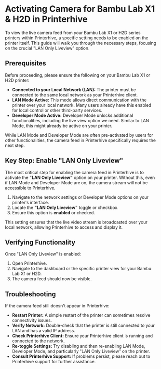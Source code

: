 # Activating Camera for Bambu Lab X1 & H2D in Printerhive

To view the live camera feed from your Bambu Lab X1 or H2D series printers within Printerhive, a specific setting needs to be enabled on the printer itself. This guide will walk you through the necessary steps, focusing on the crucial "LAN Only Liveview" option.

## Prerequisites

Before proceeding, please ensure the following on your Bambu Lab X1 or H2D printer:

*   **Connected to your Local Network (LAN):** The printer must be connected to the same local network as your Printerhive client.
*   **LAN Mode Active:** This mode allows direct communication with the printer over your local network. Many users already have this enabled for local control or other third-party services.
*   **Developer Mode Active:** Developer Mode unlocks additional functionalities, including the live view option we need. Similar to LAN Mode, this might already be active on your printer.

While LAN Mode and Developer Mode are often pre-activated by users for other functionalities, the camera feed in Printerhive specifically requires the next step.

## Key Step: Enable "LAN Only Liveview"

The most critical step for enabling the camera feed in Printerhive is to activate the **"LAN Only Liveview"** option on your printer. Without this, even if LAN Mode and Developer Mode are on, the camera stream will not be accessible to Printerhive.

1.  Navigate to the network settings or Developer Mode options on your printer's interface.
2.  Locate the **"LAN Only Liveview"** toggle or checkbox.
3.  Ensure this option is **enabled** or checked.

This setting ensures that the live video stream is broadcasted over your local network, allowing Printerhive to access and display it.

## Verifying Functionality

Once "LAN Only Liveview" is enabled:

1.  Open Printerhive.
2.  Navigate to the dashboard or the specific printer view for your Bambu Lab X1 or H2D.
3.  The camera feed should now be visible.

## Troubleshooting

If the camera feed still doesn't appear in Printerhive:

*   **Restart Printer:** A simple restart of the printer can sometimes resolve connectivity issues.
*   **Verify Network:** Double-check that the printer is still connected to your LAN and has a valid IP address.
*   **Check Printerhive Client:** Ensure your Printerhive client is running and connected to the network.
*   **Re-toggle Settings:** Try disabling and then re-enabling LAN Mode, Developer Mode, and particularly "LAN Only Liveview" on the printer.
*   **Consult Printerhive Support:** If problems persist, please reach out to Printerhive support for further assistance. 